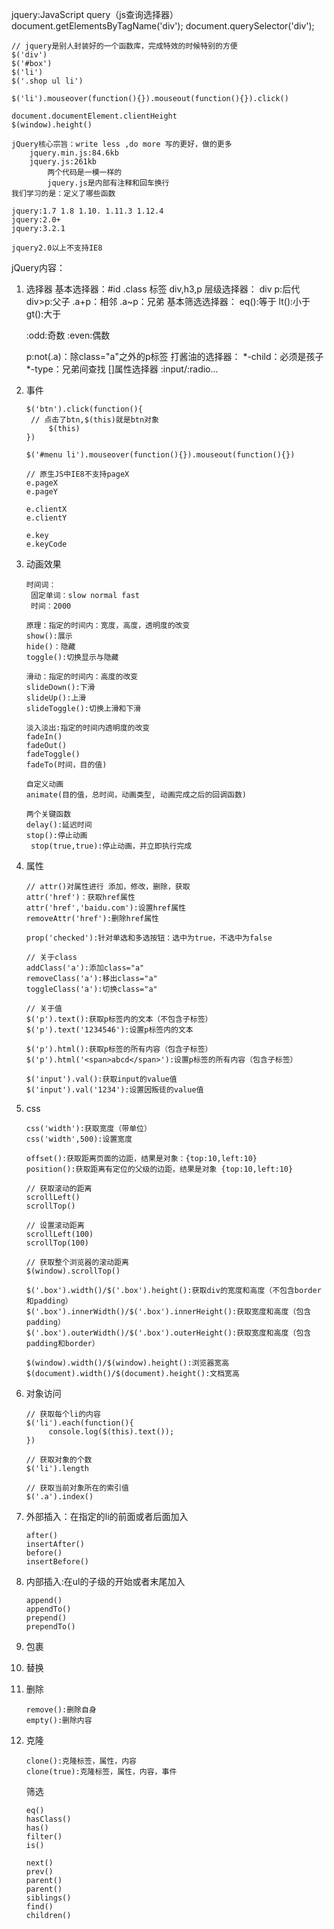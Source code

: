 jquery:JavaScript query（js查询选择器）
	document.getElementsByTagName('div');
	document.querySelector('div');
	
	// jquery是别人封装好的一个函数库，完成特效的时候特别的方便
	$('div')
	$('#box')
	$('li')
	$('.shop ul li')
	
	$('li').mouseover(function(){}).mouseout(function(){}).click()
	
	document.documentElement.clientHeight
	$(window).height()
	
	jQuery核心宗旨：write less ,do more 写的更好，做的更多
		jquery.min.js:84.6kb
		jquery.js:261kb
			两个代码是一模一样的
			jquery.js是内部有注释和回车换行
	我们学习的是：定义了哪些函数
	
	jquery:1.7 1.8 1.10. 1.11.3 1.12.4
	jquery:2.0+
	jquery:3.2.1
	
	jquery2.0以上不支持IE8


jQuery内容：
1. 选择器
   基本选择器：#id .class 标签 div,h3,p
   层级选择器：
   	div p:后代
   	div>p:父子
   	.a+p：相邻
   	.a~p：兄弟
   基本筛选选择器：
   	eq():等于
   	lt():小于
   	gt():大于
   	
   	:odd:奇数
   	:even:偶数
   	
   	p:not(.a)：除class="a"之外的p标签
   打酱油的选择器：
   	*-child：必须是孩子
   	*-type：兄弟间查找
   	[]属性选择器
   	:input/:radio...

2. 事件

   ```
   $('btn').click(function(){
   	// 点击了btn,$(this)就是btn对象
     	$(this)
   })

   $('#menu li').mouseover(function(){}).mouseout(function(){})

   // 原生JS中IE8不支持pageX
   e.pageX
   e.pageY

   e.clientX
   e.clientY

   e.key
   e.keyCode
   ```

3. 动画效果

   ```
   时间词：
   	固定单词：slow normal fast
   	时间：2000 
   	
   原理：指定的时间内：宽度，高度，透明度的改变
   show():展示
   hide()：隐藏
   toggle():切换显示与隐藏

   滑动：指定的时间内：高度的改变
   slideDown():下滑
   slideUp():上滑
   slideToggle():切换上滑和下滑

   淡入淡出:指定的时间内透明度的改变
   fadeIn()
   fadeOut()
   fadeToggle()
   fadeTo(时间，目的值)

   自定义动画
   animate(目的值，总时间，动画类型, 动画完成之后的回调函数)

   两个关键函数
   delay():延迟时间
   stop():停止动画
   	stop(true,true):停止动画，并立即执行完成
   ```


1. 属性

   ```
   // attr()对属性进行 添加，修改，删除，获取
   attr('href')：获取href属性
   attr('href','baidu.com'):设置href属性
   removeAttr('href'):删除href属性

   prop('checked'):针对单选和多选按钮：选中为true，不选中为false

   // 关于class
   addClass('a'):添加class="a"
   removeClass('a'):移出class="a"
   toggleClass('a'):切换class="a"

   // 关于值
   $('p').text():获取p标签内的文本（不包含子标签）
   $('p').text('1234546'):设置p标签内的文本

   $('p').html():获取p标签的所有内容（包含子标签）
   $('p').html('<span>abcd</span>'):设置p标签的所有内容（包含子标签）

   $('input').val():获取input的value值
   $('input').val('1234'):设置因叛徒的value值
   ```

2. css

   ```
   css('width'):获取宽度（带单位）
   css('width',500):设置宽度

   offset():获取距离页面的边距，结果是对象：{top:10,left:10}
   position():获取距离有定位的父级的边距，结果是对象 {top:10,left:10}

   // 获取滚动的距离
   scrollLeft()
   scrollTop()

   // 设置滚动距离
   scrollLeft(100)
   scrollTop(100)

   // 获取整个浏览器的滚动距离
   $(window).scrollTop()

   $('.box').width()/$('.box').height():获取div的宽度和高度（不包含border和padding）
   $('.box').innerWidth()/$('.box').innerHeight():获取宽度和高度（包含padding）
   $('.box').outerWidth()/$('.box').outerHeight():获取宽度和高度（包含padding和border）

   $(window).width()/$(window).height():浏览器宽高
   $(document).width()/$(document).height():文档宽高
   ```

3. 对象访问

   ```
   // 获取每个li的内容
   $('li').each(function(){
     	console.log($(this).text());
   })

   // 获取对象的个数
   $('li').length

   // 获取当前对象所在的索引值
   $('.a').index()
   ```


1. 外部插入：在指定的li的前面或者后面加入

   ```
   after()
   insertAfter()
   before()
   insertBefore()
   ```

2. 内部插入:在ul的子级的开始或者末尾加入

   ```
   append()
   appendTo()
   prepend()
   prependTo()
   ```


1. 包裹

2. 替换

3. 删除

   ```
   remove():删除自身
   empty():删除内容
   ```


1. 克隆

   ```
   clone():克隆标签，属性，内容
   clone(true):克隆标签，属性，内容，事件
   ```

   筛选

   ```
   eq()
   hasClass()
   has()
   filter()
   is()

   next()
   prev()
   parent()
   parent()
   siblings()
   find()
   children()
   ```

   ​


